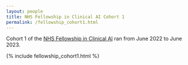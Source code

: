 ```yaml
---
layout: people
title: NHS Fellowship in Clinical AI Cohort 1
permalink: /fellowship_cohort1.html
---
```


Cohort 1 of the [NHS Fellowship in Clinical AI](/fellowship.html) ran from June 2022 to June 2023.

{% include fellowship_cohort1.html %}



